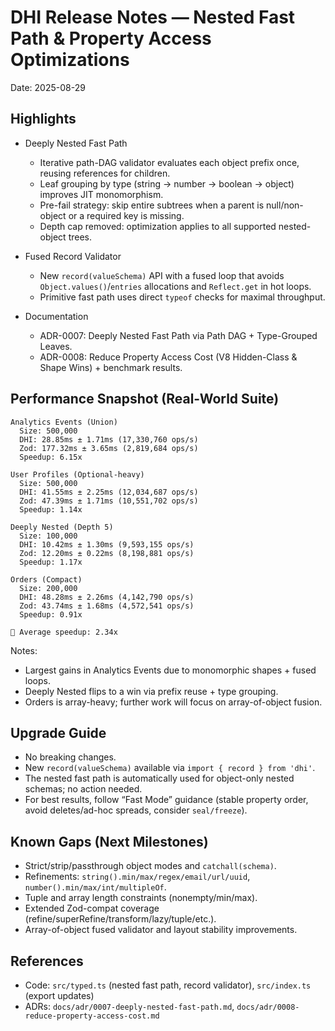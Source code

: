 # DHI Release Notes — Nested Fast Path & Property Access Optimizations

Date: 2025-08-29

## Highlights

- Deeply Nested Fast Path
  - Iterative path-DAG validator evaluates each object prefix once, reusing references for children.
  - Leaf grouping by type (string → number → boolean → object) improves JIT monomorphism.
  - Pre-fail strategy: skip entire subtrees when a parent is null/non-object or a required key is missing.
  - Depth cap removed: optimization applies to all supported nested-object trees.

- Fused Record Validator
  - New `record(valueSchema)` API with a fused loop that avoids `Object.values()`/`entries` allocations and `Reflect.get` in hot loops.
  - Primitive fast path uses direct `typeof` checks for maximal throughput.

- Documentation
  - ADR-0007: Deeply Nested Fast Path via Path DAG + Type-Grouped Leaves.
  - ADR-0008: Reduce Property Access Cost (V8 Hidden-Class & Shape Wins) + benchmark results.

## Performance Snapshot (Real-World Suite)

```
Analytics Events (Union)
  Size: 500,000
  DHI: 28.85ms ± 1.71ms (17,330,760 ops/s)
  Zod: 177.32ms ± 3.65ms (2,819,684 ops/s)
  Speedup: 6.15x

User Profiles (Optional-heavy)
  Size: 500,000
  DHI: 41.55ms ± 2.25ms (12,034,687 ops/s)
  Zod: 47.39ms ± 1.71ms (10,551,702 ops/s)
  Speedup: 1.14x

Deeply Nested (Depth 5)
  Size: 100,000
  DHI: 10.42ms ± 1.30ms (9,593,155 ops/s)
  Zod: 12.20ms ± 0.22ms (8,198,881 ops/s)
  Speedup: 1.17x

Orders (Compact)
  Size: 200,000
  DHI: 48.28ms ± 2.26ms (4,142,790 ops/s)
  Zod: 43.74ms ± 1.68ms (4,572,541 ops/s)
  Speedup: 0.91x

🏁 Average speedup: 2.34x
```

Notes:
- Largest gains in Analytics Events due to monomorphic shapes + fused loops.
- Deeply Nested flips to a win via prefix reuse + type grouping.
- Orders is array-heavy; further work will focus on array-of-object fusion.

## Upgrade Guide

- No breaking changes.
- New `record(valueSchema)` available via `import { record } from 'dhi'`.
- The nested fast path is automatically used for object-only nested schemas; no action needed.
- For best results, follow “Fast Mode” guidance (stable property order, avoid deletes/ad-hoc spreads, consider `seal/freeze`).

## Known Gaps (Next Milestones)

- Strict/strip/passthrough object modes and `catchall(schema)`.
- Refinements: `string().min/max/regex/email/url/uuid`, `number().min/max/int/multipleOf`.
- Tuple and array length constraints (nonempty/min/max).
- Extended Zod-compat coverage (refine/superRefine/transform/lazy/tuple/etc.).
- Array-of-object fused validator and layout stability improvements.

## References

- Code: `src/typed.ts` (nested fast path, record validator), `src/index.ts` (export updates)
- ADRs: `docs/adr/0007-deeply-nested-fast-path.md`, `docs/adr/0008-reduce-property-access-cost.md`
